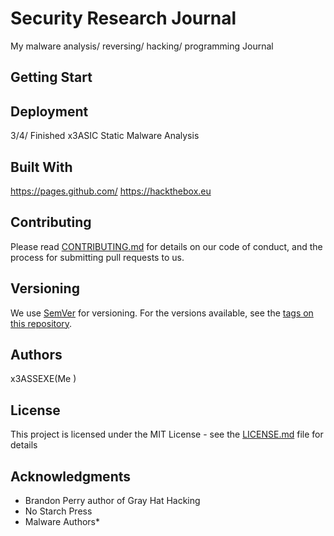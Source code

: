 # Security Research Journal

My malware analysis/ reversing/ hacking/ programming Journal

## Getting Start

## Deployment

3/4/ Finished x3ASIC Static Malware Analysis
## Built With

https://pages.github.com/
https://hackthebox.eu

## Contributing

Please read [CONTRIBUTING.md](https://gist.github.com/PurpleBooth/b24679402957c63ec426) for details on our code of conduct, and the process for submitting pull requests to us.

## Versioning

We use [SemVer](http://semver.org/) for versioning. For the versions available, see the [tags on this repository](https://github.com/your/project/tags). 

## Authors


x3ASSEXE(Me )
## License

This project is licensed under the MIT License - see the [LICENSE.md](LICENSE.md) file for details

## Acknowledgments

* Brandon Perry author of Gray Hat Hacking
* No Starch Press
* Malware Authors*
